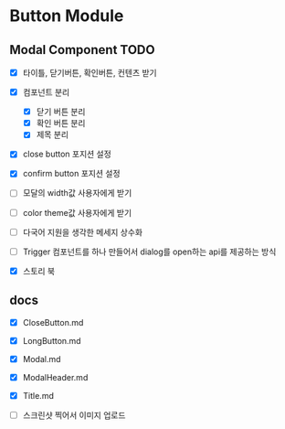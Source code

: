 # Button Module

## Modal Component TODO

- [x] 타이틀, 닫기버튼, 확인버튼, 컨텐츠 받기
- [x] 컴포넌트 분리

  - [x] 닫기 버튼 분리
  - [x] 확인 버튼 분리
  - [x] 제목 분리

- [x] close button 포지션 설정
- [x] confirm button 포지션 설정
- [ ] 모달의 width값 사용자에게 받기
- [ ] color theme값 사용자에게 받기
- [ ] 다국어 지원을 생각한 메세지 상수화
- [ ] Trigger 컴포넌트를 하나 만들어서 dialog를 open하는 api를 제공하는 방식

- [x] 스토리 북

## docs

- [x] CloseButton.md
- [x] LongButton.md
- [x] Modal.md
- [x] ModalHeader.md
- [x] Title.md

- [ ] 스크린샷 찍어서 이미지 업로드
